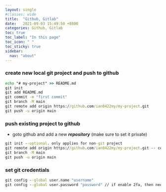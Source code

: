 ```yaml
---
layout: single
#classes: wide
title:  "Github, Gitlab"
date:   2021-09-03 15:49:50 +0800
categories: Github, Gitlab
toc: true
toc_label: "In this page"
toc_icon: " "
toc_sticky: true
sidebar:
  nav: "about"
---
```


### create new local git project and push to github

```cmd
echo "# my-project" >> README.md
git init
git add README.md
git commit -m "first commit"
git branch -M main
git remote add origin https://github.com/ian0422my/my-project.git
git push -u origin main
```

### push existing project to github

* goto github and add a new ***repository*** (make sure to set it private)

```cmd
git init --optional. only applies for non-git project
git remote add origin https://github.com/ian0422my/my-project.git -- confirm the changes by checking .git/config; modify the url manually if changes does not take effect
git branch -M main
git push -u origin main
```

### set git credentials

```cmd
git config --global user.name "username"
git config --global user.password "password" // if enable 2fa, then need to create personal access token
```
